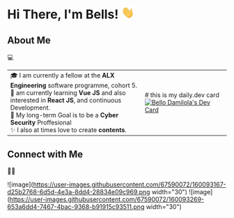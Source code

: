 # Hi There, I'm Bells! <img  src="https://raw.githubusercontent.com/ABSphreak/ABSphreak/master/gifs/Hi.gif" width="30px"> 



<h2>About Me </h2> 💻 

<table>
<tr>
  <td valign="center">
    🎓 I am currently a fellow at the <strong>ALX Engineering</strong> software programme, cohort 5. <br>
    🌱  am currently learning <strong>Vue JS</strong> and also interested in <strong>React JS</strong>, and continuous Development. <br>
    🎯 My long-term Goal is to be a <strong>Cyber Security</strong> Proffesional <br>
    ✨ I also at times love to create <strong>contents</strong>.
<td >
# this is my daily.dev card
    <a href="https://app.daily.dev/Damilola1732">
      <img src="https://api.daily.dev/devcards/8102222db6c64075af918f68a4181a5d.png?r=ubi" width="400" alt="Bello Damilola's Dev Card"/>
  </a>
  </td>
</tr>
</table>

<h2> Connect with Me </h2> 🤝🏾

![image](https://user-images.githubusercontent.com/67590072/160093167-d25b2768-6d5d-4e3a-8dd4-28834e09c969.png width="30")
![image](https://user-images.githubusercontent.com/67590072/160093269-653a6dd4-7467-4bac-9368-b91915c93511.png width="30")



